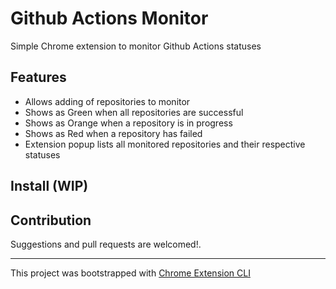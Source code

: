 # Github Actions Monitor

Simple Chrome extension to monitor Github Actions statuses

## Features

- Allows adding of repositories to monitor
- Shows as Green when all repositories are successful
- Shows as Orange when a repository is in progress
- Shows as Red when a repository has failed
- Extension popup lists all monitored repositories and their respective statuses

## Install (WIP)

## Contribution

Suggestions and pull requests are welcomed!.

---

This project was bootstrapped with [Chrome Extension CLI](https://github.com/dutiyesh/chrome-extension-cli)

